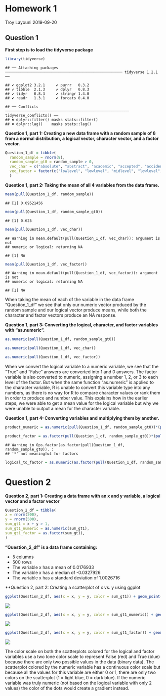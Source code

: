 Homework 1
================
Troy Layouni
2019-09-20

## Question 1

**First step is to load the tidyverse
    package**

``` r
library(tidyverse) 
```

    ## ── Attaching packages ───────────────────────────────────────────────────── tidyverse 1.2.1 ──

    ## ✔ ggplot2 3.2.1     ✔ purrr   0.3.2
    ## ✔ tibble  2.1.3     ✔ dplyr   0.8.3
    ## ✔ tidyr   0.8.3     ✔ stringr 1.4.0
    ## ✔ readr   1.3.1     ✔ forcats 0.4.0

    ## ── Conflicts ──────────────────────────────────────────────────────── tidyverse_conflicts() ──
    ## ✖ dplyr::filter() masks stats::filter()
    ## ✖ dplyr::lag()    masks stats::lag()

**Question 1, part 1: Creating a new data frame with a random sample of
8 from a normal distribution, a logical vector, character vector, and a
factor vector.**

``` r
Question_1_df = tibble(
  random_sample = rnorm(8),
  random_sample_gt0 = random_sample > 0, 
  vec_char = c("absolute", "abstract", "academic", "accepted", "accident", "accuracy", "accurate", "achieved"),
  vec_factor = factor(c("lowlevel", "lowlevel", "midlevel", "lowlevel", "midlevel", "biglevel","lowlevel", "biglevel"))
  )  
```

**Question 1, part 2: Taking the mean of all 4 variables from the data
frame.**

``` r
mean(pull(Question_1_df, random_sample))
```

    ## [1] 0.09521456

``` r
mean(pull(Question_1_df, random_sample_gt0))
```

    ## [1] 0.625

``` r
mean(pull(Question_1_df, vec_char))
```

    ## Warning in mean.default(pull(Question_1_df, vec_char)): argument is not
    ## numeric or logical: returning NA

    ## [1] NA

``` r
mean(pull(Question_1_df, vec_factor))
```

    ## Warning in mean.default(pull(Question_1_df, vec_factor)): argument is not
    ## numeric or logical: returning NA

    ## [1] NA

When taking the mean of each of the variable in the data frame
“Question\_1\_df” we see that only our numeric vector produced by the
random sample and our logical vector produce means, while both the
character and factor vectors produce an NA response.

**Question 1, part 3: Converting the logical, character, and factor
variables with “as.numeric”.**

``` r
as.numeric(pull(Question_1_df, random_sample_gt0))

as.numeric(pull(Question_1_df, vec_char))

as.numeric(pull(Question_1_df, vec_factor))
```

When we convert the logical variable to a numeric variable, we see that
the “True” and “False” answers are converted into 1 and 0 answers. The
factor variable is also converted to numeric, assigning a number 1, 2,
or 3 to each level of the factor. But when the same function
“as.numeric” is applied to the character variable, R is unable to
convert this variable type into any numbers, as there is no way for R to
compare character values or rank them in order to produce and number
value. This explains how in the earlier steps, we were able to get a
mean value for the logical variable but why we were unable to output a
mean for the character variable.

**Question 1, part 4: Converting variables and multiplying them by
another.**

``` r
product_numeric = as.numeric(pull(Question_1_df, random_sample_gt0))*(pull(Question_1_df, random_sample))

product_factor = as.factor(pull(Question_1_df, random_sample_gt0))*(pull(Question_1_df, random_sample))
```

    ## Warning in Ops.factor(as.factor(pull(Question_1_df, random_sample_gt0)), :
    ## '*' not meaningful for factors

``` r
logical_to_factor = as.numeric(as.factor(pull(Question_1_df, random_sample_gt0)))*(pull(Question_1_df, random_sample))
```

# Question 2

**Question 2, part 1: Creating a data frame with an x and y variable, a
logical vector and a factor vector**

``` r
Question_2_df = tibble(
x = rnorm(500),
y = rnorm(500),
sum_gt1 = x + y > 1,
sum_gt1_numeric = as.numeric(sum_gt1),
sum_gt1_factor = as.factor(sum_gt1),
)
```

**“Question\_2\_df” is a data frame containing:**

  - 5 columns
  - 500 rows
  - The variable x has a mean of 0.0176933
  - The variable x has a median of -0.0327926
  - The variable x has a standard deviation of 1.0026716

\*\*Question 2, part 2: Creating a scatterplot of x vs. y using
ggplot

``` r
ggplot(Question_2_df, aes(x = x, y = y, color = sum_gt1)) + geom_point()
```

![](p8105_hw1_tal2145_files/figure-gfm/unnamed-chunk-5-1.png)<!-- -->

``` r
ggplot(Question_2_df, aes(x = x, y = y, color = sum_gt1_numeric)) + geom_point()
```

![](p8105_hw1_tal2145_files/figure-gfm/unnamed-chunk-5-2.png)<!-- -->

``` r
ggplot(Question_2_df, aes(x = x, y = y, color = sum_gt1_factor)) + geom_point()
```

![](p8105_hw1_tal2145_files/figure-gfm/unnamed-chunk-5-3.png)<!-- -->

The color scale on both the scatterplots colored for the logical and
factor variables use a two tone color scale to represent False (red) and
True (blue) because there are only two possible values in the data
(binary data). The scatterplot colored by the numeric variable has a
continuous color scale but because all the values for this variable are
either 0 or 1, there are only two colors on the scatterplot (1 = light
blue, 0 = dark blue). If the numeric variable was truly numeric (not
based on the logical variable with only 2 values) the color of the dots
would create a gradient instead.
